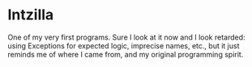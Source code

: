 Intzilla
========

One of my very first programs. Sure I look at it now and I look retarded: using Exceptions for expected logic, imprecise
names, etc., but it just reminds me of where I came from, and my original programming spirit.

